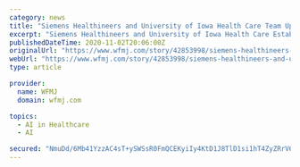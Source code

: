 ```yaml
---
category: news
title: "Siemens Healthineers and University of Iowa Health Care Team Up to Advance Care for Iowans Over the Next Decade"
excerpt: "Siemens Healthineers and University of Iowa Health Care Establish 10-Year Value Partnership to Expand Access to Imaging Technology, Artificial Intelligence Tools, Research, and"
publishedDateTime: 2020-11-02T20:06:00Z
originalUrl: "https://www.wfmj.com/story/42853998/siemens-healthineers-and-university-of-iowa-health-care-team-up-to-advance-care-for-iowans-over-the-next-decade"
webUrl: "https://www.wfmj.com/story/42853998/siemens-healthineers-and-university-of-iowa-health-care-team-up-to-advance-care-for-iowans-over-the-next-decade"
type: article

provider:
  name: WFMJ
  domain: wfmj.com

topics:
  - AI in Healthcare
  - AI

secured: "NmuDd/6Mb41YzzAC4sT+ySWSsR0FmQCEKyiIy4KtD1J8TlD1si1hT4ZyZRrV6X4VvczHyjHL9kB0NZHbZSy97EVOXNryK+FI0rtdutzBb5BY5KTyn0PV+BZ0JT0l44MGDoJu+m9QrfZ3h4atNvGCP8o6DpB3JqUg1HGcUJJkatQ9JnJ2NEhawsM0UpEMg6QHxtmVL7SLYbQiAbo+tqYc+D2LhVQ19uf+A0RucIKunihjITIoL8NOAWFe+XWQDBe8YEAn+FFT9iMYU1oX6X9qFEfmgPXkdwoF3y20NCLVpRwo4P0gfh1UGPtoXuU3JyBrKWpwpPymzC+RCBW0B23K61RUp26mQIX2S3bqIPZTMGM=;F7LrUmZqJ4LliObAJwBxUQ=="
---
```


